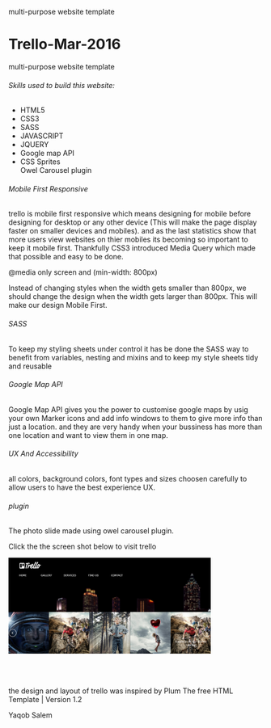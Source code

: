 
multi-purpose website template 

<h1> Trello-Mar-2016</h1>

multi-purpose website template 

<h6> Skills used to build this website: </h6>
<ul>
<li> HTML5 </li>
<li> CSS3 </li>
<li> SASS </li>
<li> JAVASCRIPT </li>
<li> JQUERY </li>
<li> Google map API </li>
<li> CSS Sprites </li
<li> Owel Carousel plugin </li>

</ul>

<h6> Mobile First Responsive </h6>
<p> trello is mobile first responsive which means designing for mobile before designing for desktop or any other device (This will make the page display faster on smaller devices and mobiles). and as the last statistics show that more users view websites on thier mobiles its becoming so important to keep it mobile first. Thankfully CSS3 introduced Media Query which made that possible and easy to be done. </p>

<p> @media only screen and (min-width: 800px)</p>

Instead of changing styles when the width gets smaller than 800px, we should change the design when the width gets larger than 800px. This will make our design Mobile First.

<h6>SASS </h6>

<p> To keep my styling sheets under control it has be done the SASS way  to benefit from variables, nesting and mixins and to keep my style sheets tidy and reusable</p>
<h6>Google Map API </h6>

<p> Google Map API gives you the power to customise google maps by usig your own Marker icons and add info windows to them to give more info than just a location. and they are very handy when your bussiness has  more than one location and want to view them in one map.  </p>

<h6>UX And Accessibility </h6>
 all colors, background colors, font types and sizes choosen carefully to allow users to have the best experience UX.
<h6>plugin </h6>
<p>The photo slide made using owel carousel plugin.</p>
<p>Click the the screen shot below to visit trello </p>
<a href = "http://176.32.230.49/trello.com/"  target = "_blank"><img src = "images/trello.png" width= "400"> </a>

<br><br>

<p> the design and layout of trello was inspired by Plum The free HTML Template | Version 1.2  </p>


<p> Yaqob Salem </p>

